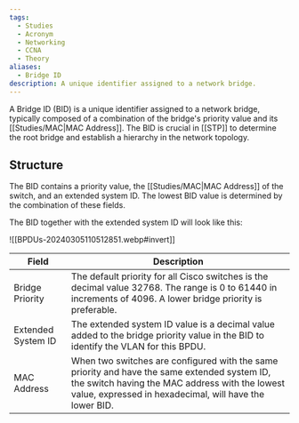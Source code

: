 ```yaml
---
tags:
  - Studies
  - Acronym
  - Networking
  - CCNA
  - Theory
aliases:
  - Bridge ID
description: A unique identifier assigned to a network bridge.
---
```

A Bridge ID (BID) is a unique identifier assigned to a network bridge, typically composed of a combination of the bridge's priority value and its [[Studies/MAC|MAC Address]]. The BID is crucial in [[STP]] to determine the root bridge and establish a hierarchy in the network topology.

## Structure

The BID contains a priority value, the [[Studies/MAC|MAC Address]] of the switch, and an extended system ID. The lowest BID value is determined by the combination of these fields.

The BID together with the extended system ID will look like this:

![[BPDUs-20240305110512851.webp#invert]]

| Field              | Description                                                                                                                                                                                               |
| ------------------ | --------------------------------------------------------------------------------------------------------------------------------------------------------------------------------------------------------- |
| Bridge Priority    | The default priority for all Cisco switches is the decimal value 32768. The range is 0 to 61440 in increments of 4096. A lower bridge priority is preferable.                                             |
| Extended System ID | The extended system ID value is a decimal value added to the bridge priority value in the BID to identify the VLAN for this BPDU.                                                                         |
| MAC Address        | When two switches are configured with the same priority and have the same extended system ID, the switch having the MAC address with the lowest value, expressed in hexadecimal, will have the lower BID. |
